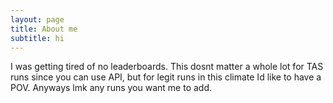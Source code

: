 ```yaml
---
layout: page
title: About me
subtitle: hi
---
```


I was getting tired of no leaderboards. This dosnt matter a whole lot for TAS runs since you can use API, but for legit runs in this climate Id like to have a POV. Anyways lmk any runs you want me to add.
